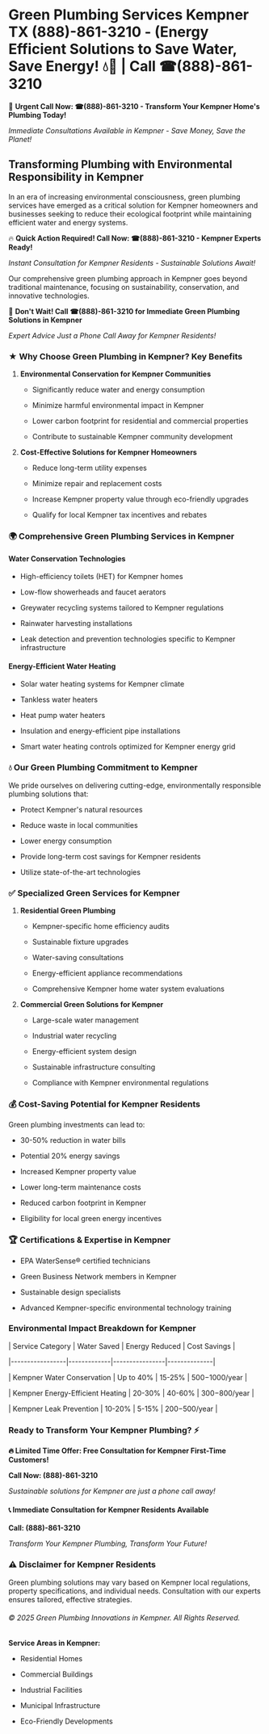 # Green Plumbing Services Kempner TX (888)-861-3210 - (Energy Efficient Solutions to Save Water, Save Energy! 💧🌿 | Call ☎(888)-861-3210

🚨 **Urgent Call Now: ☎(888)-861-3210 - Transform Your Kempner Home's Plumbing Today!**
*Immediate Consultations Available in Kempner - Save Money, Save the Planet!*

## Transforming Plumbing with Environmental Responsibility in Kempner

In an era of increasing environmental consciousness, green plumbing services have emerged as a critical solution for Kempner homeowners and businesses seeking to reduce their ecological footprint while maintaining efficient water and energy systems. 

🔥 **Quick Action Required! Call Now: ☎(888)-861-3210 - Kempner Experts Ready!**
*Instant Consultation for Kempner Residents - Sustainable Solutions Await!*

Our comprehensive green plumbing approach in Kempner goes beyond traditional maintenance, focusing on sustainability, conservation, and innovative technologies.

🚨 **Don't Wait! Call ☎(888)-861-3210 for Immediate Green Plumbing Solutions in Kempner**
*Expert Advice Just a Phone Call Away for Kempner Residents!*

### ★ Why Choose Green Plumbing in Kempner? Key Benefits

1. **Environmental Conservation for Kempner Communities** 
   - Significantly reduce water and energy consumption
   - Minimize harmful environmental impact in Kempner
   - Lower carbon footprint for residential and commercial properties
   - Contribute to sustainable Kempner community development

2. **Cost-Effective Solutions for Kempner Homeowners** 
   - Reduce long-term utility expenses
   - Minimize repair and replacement costs
   - Increase Kempner property value through eco-friendly upgrades
   - Qualify for local Kempner tax incentives and rebates

### 🌍 Comprehensive Green Plumbing Services in Kempner

#### Water Conservation Technologies
- High-efficiency toilets (HET) for Kempner homes
- Low-flow showerheads and faucet aerators
- Greywater recycling systems tailored to Kempner regulations
- Rainwater harvesting installations
- Leak detection and prevention technologies specific to Kempner infrastructure

#### Energy-Efficient Water Heating
- Solar water heating systems for Kempner climate
- Tankless water heaters
- Heat pump water heaters
- Insulation and energy-efficient pipe installations
- Smart water heating controls optimized for Kempner energy grid

### 💧 Our Green Plumbing Commitment to Kempner

We pride ourselves on delivering cutting-edge, environmentally responsible plumbing solutions that:
- Protect Kempner's natural resources
- Reduce waste in local communities
- Lower energy consumption
- Provide long-term cost savings for Kempner residents
- Utilize state-of-the-art technologies

### ✅ Specialized Green Services for Kempner

1. **Residential Green Plumbing**
   - Kempner-specific home efficiency audits
   - Sustainable fixture upgrades
   - Water-saving consultations
   - Energy-efficient appliance recommendations
   - Comprehensive Kempner home water system evaluations

2. **Commercial Green Solutions for Kempner**
   - Large-scale water management
   - Industrial water recycling
   - Energy-efficient system design
   - Sustainable infrastructure consulting
   - Compliance with Kempner environmental regulations

### 💰 Cost-Saving Potential for Kempner Residents

Green plumbing investments can lead to:
- 30-50% reduction in water bills
- Potential 20% energy savings
- Increased Kempner property value
- Lower long-term maintenance costs
- Reduced carbon footprint in Kempner
- Eligibility for local green energy incentives

### 🏆 Certifications & Expertise in Kempner

- EPA WaterSense® certified technicians
- Green Business Network members in Kempner
- Sustainable design specialists
- Advanced Kempner-specific environmental technology training

### Environmental Impact Breakdown for Kempner

| Service Category | Water Saved | Energy Reduced | Cost Savings |
|-----------------|-------------|----------------|--------------|
| Kempner Water Conservation | Up to 40% | 15-25% | $500-$1000/year |
| Kempner Energy-Efficient Heating | 20-30% | 40-60% | $300-$800/year |
| Kempner Leak Prevention | 10-20% | 5-15% | $200-$500/year |

### Ready to Transform Your Kempner Plumbing? ⚡

**🔥 Limited Time Offer: Free Consultation for Kempner First-Time Customers!**

**Call Now: (888)-861-3210**
*Sustainable solutions for Kempner are just a phone call away!*

#### 📞 Immediate Consultation for Kempner Residents Available

**Call: (888)-861-3210**
*Transform Your Kempner Plumbing, Transform Your Future!*

### ⚠️ Disclaimer for Kempner Residents

Green plumbing solutions may vary based on Kempner local regulations, property specifications, and individual needs. Consultation with our experts ensures tailored, effective strategies.

###### © 2025 Green Plumbing Innovations in Kempner. All Rights Reserved.

**Service Areas in Kempner:** 
- Residential Homes
- Commercial Buildings
- Industrial Facilities
- Municipal Infrastructure
- Eco-Friendly Developments